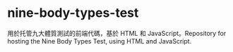 # nine-body-types-test
用於托管九大體質測試的前端代碼，基於 HTML 和 JavaScript。Repository for hosting the Nine Body Types Test, using HTML and JavaScript.
